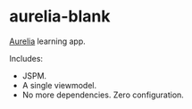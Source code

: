 # aurelia-blank

[Aurelia](http://aurelia.io/) learning app.

Includes:

- JSPM.
- A single viewmodel.
- No more dependencies. Zero configuration.
